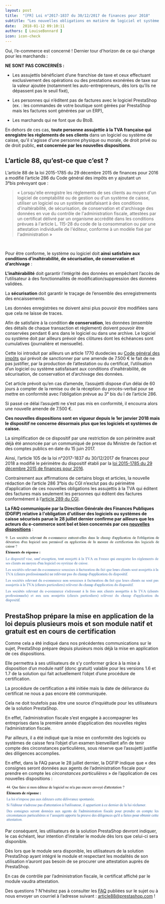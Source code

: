 ```yaml
---
layout: post
title:  "[FR] Loi n°2017-1837 du 30/12/2017 de finances pour 2018"
subtitle: "Les nouvelles obligations en matière de logiciel et système de caisse"
date:   2018-01-12 09:10:11
authors: [ LouiseBonnard ]
icon: icon-check
---
```


Oui, l’e-commerce est concerné ! Dernier tour d'horizon de ce qui change pour les marchands :


**NE SONT PAS CONCERNÉS :**

-	Les assujettis bénéficiant d’une franchise de taxe et ceux effectuant exclusivement des opérations ou des prestations exonérées de taxe sur la valeur ajoutée (notamment les auto-entrepreneurs, dès lors qu’ils ne dépassent pas le seuil fixé),

-	Les personnes qui n’éditent pas de factures avec le logiciel PrestaShop (ex. : les commandes de votre boutique sont gérées par PrestaShop mais les factures sont générées par un ERP),

-	Les marchands qui ne font que du BtoB. 

En dehors de ces cas, **toute personne assujettie à la TVA française qui enregistre les règlements de ses clients** dans un logiciel ou système de caisse, qu'il s'agisse d’une personne physique ou morale, de droit privé ou de droit public, **est concernée par les nouvelles dispositions**.


## L’article 88, qu’est-ce que c’est ?

L’article 88 de la loi 2015-1785 du 29 décembre 2015 de finances pour 2016 a modifié l’article 286 du Code général des impôts en y ajoutant un 3°bis prévoyant que :

<blockquote>« Lorsqu'elle enregistre les règlements de ses clients au moyen d'un logiciel de comptabilité ou de gestion ou d'un système de caisse, utiliser un logiciel ou un système satisfaisant à des conditions d'inaltérabilité, de sécurisation, de conservation et d'archivage des données en vue du contrôle de l'administration fiscale, attestées par un certificat délivré par un organisme accrédité dans les conditions prévues à l'article L. 115-28 du code de la consommation ou par une attestation individuelle de l'éditeur, conforme à un modèle fixé par l'administration »</blockquote> 

Pour être conforme, le système ou logiciel doit **ainsi satisfaire aux conditions d’inaltérabilité, de sécurisation, de conservation et d’archivage** :

**L’inaltérabilité** doit garantir l’intégrité des données en empêchant l’accès de l’utilisateur à des fonctionnalités de modification/suppression des données validées.

La **sécurisation** doit garantir le traçage de l’ensemble des enregistrements des encaissements.

Les données enregistrées ne doivent ainsi plus pouvoir être modifiées sans que cela ne laisse de traces.

Afin de satisfaire à la condition **de conservation**, les données (ensemble des détails de chaque transaction et règlement) doivent pouvoir être conservées pendant 6 ans dans le logiciel ou dans une archive. Le logiciel ou système doit par ailleurs prévoir des clôtures dont les échéances sont cumulatives (journalière et mensuelle).

Cette loi introduit par ailleurs un article 1770 duodecies au [Code général des impôts](https://www.legifrance.gouv.fr/affichCodeArticle.do?idArticle=LEGIARTI000031781508&cidTexte=LEGITEXT000006069577&dateTexte=20180101) qui prévoit de sanctionner par une amende de 7.500 € le fait de ne pas justifier, par la production de l’attestation ou du certificat, l’utilisation d’un logiciel ou système satisfaisant aux conditions d’inaltérabilité, de sécurisation, de conservation et d’archivage des données. 

Cet article prévoit qu’en cas d’amende, l’assujetti dispose d’un délai de 60 jours à compter de la remise ou de la réception du procès-verbal pour se mettre en conformité avec l’obligation prévue au 3° bis du I de l’article 286. 

Si passé ce délai l’assujetti ne s’est pas mis en conformité, il encourra alors une nouvelle amende de 7.500 €. 

**Ces nouvelles dispositions sont en vigueur depuis le 1er janvier 2018 mais le dispositif ne concerne désormais plus que les logiciels et systèmes de caisse.**

La simplification de ce dispositif par une restriction de son périmètre avait déjà été annoncée par un communiqué de presse du Ministre de l’action et des comptes publics en date du 15 juin 2017.

Ainsi, l’article 105 de la loi n°2017-1837 du 30/12/2017 de finances pour 2018 a modifié le périmètre du dispositif établi par la [loi 2015-1785 du 29 décembre 2015 de finances pour 2016](https://www.legifrance.gouv.fr/eli/loi/2017/12/30/CPAX1723900L/jo/texte/fr).

Contrairement aux affirmations de certains blogs et articles, la nouvelle rédaction de l’article 286 3°bis du CGI n’exclut pas du périmètre d’application de ces nouvelles obligations les assujettis à la TVA qui éditent des factures mais seulement les personnes qui éditent des factures conformément à l’[article 289 du CGI](https://www.legifrance.gouv.fr/affichCodeArticle.do?cidTexte=LEGITEXT000006069577&idArticle=LEGIARTI000006309544&dateTexte=&categorieLien=cid). 

**La FAQ communiquée par la Direction Générale des Finances Publiques (DGFIP) relative à l'obligation d'utiliser des logiciels ou systèmes de caisse sécurisés parue le 28 juillet dernier confirme par ailleurs que les acteurs du e-commerce sont bel et bien concernés par ces [nouvelles dispositions](https://www.economie.gouv.fr/files/files/directions_services/dgfip/controle_fiscal/actualites_reponses/logiciels_de_caisse.pdf)** :

![FAQ Loi de Finances 1](/assets/images/2018/01/FAQ_Loi_de_Finances_1.png)


## PrestaShop prépare la mise en application de la loi depuis plusieurs mois et son module natif et gratuit est en cours de certification

Comme cela a été indiqué dans nos précédentes communications sur le sujet, PrestaShop prépare depuis plusieurs mois déjà la mise en application de ces dispositions.

Elle permettra à ses utilisateurs de s’y conformer grâce à la mise à disposition d’un module natif (donc gratuit) valable pour les versions 1.6 et 1.7 de la solution qui fait actuellement l’objet d’une procédure de certification.

La procédure de certification a été initiée mais la date de délivrance du certificat ne nous a pas encore été communiquée. 

Cela ne doit toutefois pas être une source d’inquiétude pour les utilisateurs de la solution PrestaShop.

En effet, l’administration fiscale s’est engagée à accompagner les entreprises dans la première année d’application des nouvelles règles l’administration fiscale.

Par ailleurs, il a été indiqué que la mise en conformité des logiciels ou systèmes de caisse fera l’objet d’un examen bienveillant afin de tenir compte des circonstances particulières, sous réserve que l’assujetti justifie des diligences accomplies. 

En effet, dans la FAQ parue le 28 juillet dernier, la DGFIP indique que « des consignes seront données aux agents de l’administration fiscale pour prendre en compte les *circonstances particulières* » de l’application de ces nouvelles dispositions :

![FAQ Loi de Finances 2](/assets/images/2018/01/FAQ_Loi_de_Finances_2.png)

Par conséquent, les utilisateurs de la solution PrestaShop devront indiquer, le cas échéant, leur intention d’installer le module dès lors que celui-ci sera disponible.

Dès lors que le module sera disponible, les utilisateurs de la solution PrestaShop ayant intégré le module et respectant les modalités de son utilisation n’auront pas besoin de se procurer une attestation auprès de PrestaShop. 

En cas de contrôle par l’administration fiscale, le certificat affiché par le module vaudra attestation.


Des questions ? N’hésitez pas à consulter les [FAQ](https://www.prestashop.com/fr/faq) publiées sur le sujet ou à nous envoyer un courriel à l’adresse suivant : article88@prestashop.com !
